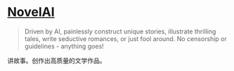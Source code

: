 # [NovelAI](https://novelai.net/)
> Driven by AI, painlessly construct unique stories, illustrate thrilling tales, write seductive romances, or just fool around. No censorship or guidelines - anything goes!

讲故事。创作出高质量的文学作品。
